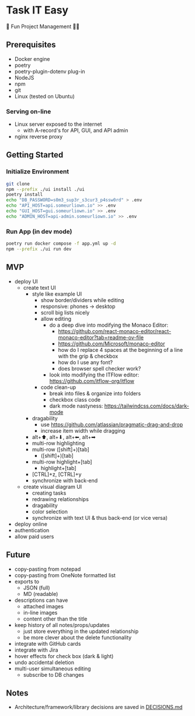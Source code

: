 # Task IT Easy

🎉 Fun Project Management 👨‍💼

## Prerequisites

- Docker engine
- poetry
- poetry-plugin-dotenv plug-in
- NodeJS
- npm
- git
- Linux (tested on Ubuntu)

### Serving on-line

- Linux server exposed to the internet
  - with A-record's for API, GUI, and API admin
- nginx reverse proxy

## Getting Started

### Initialize Environment

```bash
git clone
npm --prefix ./ui install ./ui
poetry install
echo "DB_PASSWORD=s0m3_sup3r_s3cur3_p4ssw0rd" > .env
echo "API_HOST=api.someurliown.io" >> .env
echo "GUI_HOST=gui.someurliown.io" >> .env
echo "ADMIN_HOST=api-admin.someurliown.io" >> .env
```

### Run App (in dev mode)

```bash
poetry run docker compose -f app.yml up -d
npm --prefix ./ui run dev
```

## MVP

- deploy UI
  - create text UI
    - style like example UI
      - show border/dividers while editing
      - responsive: phones -> desktop
      - scroll big lists nicely
      - allow editing
        - do a deep dive into modifying the Monaco Editor:
          - https://github.com/react-monaco-editor/react-monaco-editor?tab=readme-ov-file
          - https://github.com/Microsoft/monaco-editor
          - how do I replace 4 spaces at the beginning of a line with the grip & checkbox
          - how do I use any font?
          - does browser spell checker work?
        - look into modifying the ITFlow editor: https://github.com/itflow-org/itflow
      - code clean-up
        - break into files & organize into folders
        - checkbox class code
        - dark mode nastyness: https://tailwindcss.com/docs/dark-mode
    - dragability
      * use https://github.com/atlassian/pragmatic-drag-and-drop
      - increase item width while dragging
    - alt+⬆, alt+⬇, alt+⬅, alt+➡
    - multi-row highlighting
    - multi-row ([shift]+)[tab]
      - ([shift]+)[tab]
    - multi-row highlight+[tab]
      - highlight+[tab]
    - [CTRL]+z, [CTRL]+y
    - synchronize with back-end
  - create visual diagram UI
    - creating tasks
    - redrawing relationships
    - dragability
    - color selection
    - synchronize with text UI & thus back-end (or vice versa)
- deploy online
- authentication
- allow paid users

## Future

- copy-pasting from notepad
- copy-pasting from OneNote formatted list
- exports to
  - JSON (full)
  - MD (readable)
- descriptions can have
  - attached images
  - in-line images
  - content other than the title
- keep history of all notes/props/updates
  - just store everything in the updated relationship
  - be more clever about the delete functionality
- integrate with GitHub cards
- integrate with Jira
- hover effects for check box (dark & light)
- undo accidental deletion
- multi-user simultaneous editing
  - subscribe to DB changes

## Notes

- Architecture/framework/library decisions are saved in [DECISIONS.md](DECISIONS.md)
